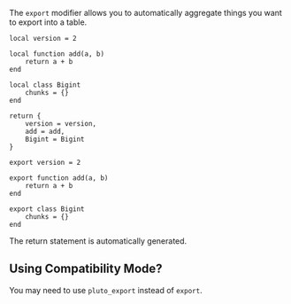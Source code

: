 The `export` modifier allows you to automatically aggregate things you want to export into a table.

```pluto title="Old Code"
local version = 2

local function add(a, b)
	return a + b
end

local class Bigint
	chunks = {}
end

return {
	version = version,
	add = add,
	Bigint = Bigint
}
```

```pluto title="New Code"
export version = 2

export function add(a, b)
	return a + b
end

export class Bigint
	chunks = {}
end
```

The return statement is automatically generated.

## Using Compatibility Mode?

You may need to use `pluto_export` instead of `export`.
